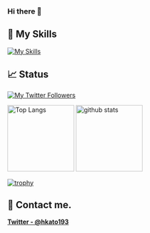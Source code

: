 ### Hi there 👋

## 🌱 My Skills

[![My Skills](https://skillicons.dev/icons?theme=light&perline=8&i=swift,cs,py,ts,c,cpp,js,dotnet,flask,processing,git,gitlab,md,regex,vscode)](https://skillicons.dev)

## 📈 Status

[![My Twitter Followers](https://badgen.net/twitter/follow/hkato193)](https://twitter.com/hkato193)

<p align="left"> 
  <img alt="Top Langs" height="150px" src="https://github-readme-stats.vercel.app/api/top-langs/?username=hirohitokato&layout=compact&show_icons=true" />
  <img alt="github stats" height="150px" src="https://github-readme-stats.vercel.app/api?username=hirohitokato" />
</p>

[![trophy](https://github-profile-trophy.vercel.app/?username=hirohitokato&margin-w=5)](https://github.com/hirohitokato/)

## 📨 Contact me.

**[Twitter - @hkato193](https://twitter.com/hkato193)**

<!--
**hirohitokato/hirohitokato** is a ✨ _special_ ✨ repository because its `README.md` (this file) appears on your GitHub profile.

Here are some ideas to get you started:

- 🔭 I’m currently working on ...
- 🌱 I’m currently learning ...
- 👯 I’m looking to collaborate on ...
- 🤔 I’m looking for help with ...
- 💬 Ask me about ...
- 📫 How to reach me: ...
- 😄 Pronouns: ...
- ⚡ Fun fact: ...
-->

